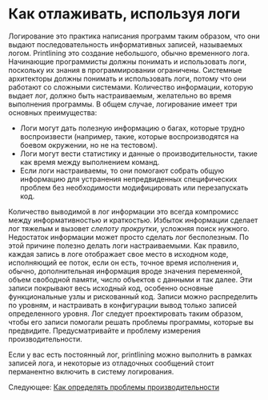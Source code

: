 # Как отлаживать, используя логи
[//]: # (Version:1.0.0)
Логирование это практика написания программ таким образом, что они выдают последовательность информативных записей, называемых логом. Printlining это создание небольшого, обычно временного лога. Начинающие программисты должны понимать и использовать логи, поскольку их знания в программировании ограничены. Системные архитекторы должны понимать и использовать логи, потому что они работают со сложными системами. Количество информации, которую выдает лог, должно быть настраиваемым, желательно во время выполнения программы. В общем случае, логирование имеет три основных преимущества:

- Логи могут дать полезную информацию о багах, которые трудно воспроизвести (например, такие, которые воспроизводятся на боевом окружении, но не на тестовом).
- Логи могут вести статистику и данные о производительности, такие как время между выполнением команд.
- Если логи настраиваемы, то они помогают собрать общую информацию для устранения непредвиденных специфических проблем без необходимости модифицировать или перезапускать код.

Количество выводимой в лог информации это всегда компромисс между информативностью и краткостью. Избыток информации сделает лог тяжелым и вызовет *слепоту прокрутки*, усложняя поиск нужного. Недостаток информации может просто сделать лог бесполезным. По этой причине полезно делать логи настраиваемыми. Как правило, каждая запись в логе отображает свое место в исходном коде, исполняющий ее поток, если он есть, точное время исполнения и, обычно, дополнительная информация вроде значения переменной, объем свободной памяти, число объектов с данными и так далее. Эти записи покрывают весь исходный код, особенно основные функциональные узлы и рискованный код. Записи можно распределить по уровням, и настраивать в конфигурации вывод только записей определенного уровня. Лог следует проектировать таким образом, чтобы его записи помогали решать проблемы программы, которые вы предвидите. Предусматривайте и проблему измерения производительности.

Если у вас есть постоянный лог, printlining можно выполнить в рамках записей лога, и некоторые из отладочных сообщений стоит перманентно включить в систему логирования.

Следующее: [Как определять проблемы производительности](05-How-to-Understand-Performance-Problems.md)

